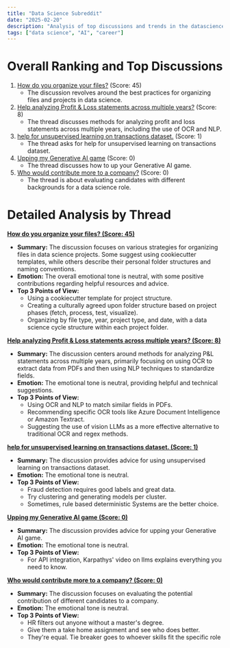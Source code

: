 ```yaml
---
title: "Data Science Subreddit"
date: "2025-02-20"
description: "Analysis of top discussions and trends in the datascience subreddit"
tags: ["data science", "AI", "career"]
---
```


# Overall Ranking and Top Discussions
1.  [How do you organize your files?](https://www.reddit.com/r/datascience/comments/1itn1zg/how_do_you_organize_your_files/) (Score: 45)
    *   The discussion revolves around the best practices for organizing files and projects in data science.
2.  [Help analyzing Profit & Loss statements across multiple years?](https://www.reddit.com/r/datascience/comments/1ito4a5/help_analyzing_profit_loss_statements_across/) (Score: 8)
    *   The thread discusses methods for analyzing profit and loss statements across multiple years, including the use of OCR and NLP.
3.  [help for unsupervised learning on transactions dataset.](https://www.reddit.com/r/datascience/comments/1itqkyj/help_for_unsupervised_learning_on_transactions/) (Score: 1)
    *   The thread asks for help for unsupervised learning on transactions dataset.
4.  [Upping my Generative AI game](https://www.reddit.com/r/datascience/comments/1itpmil/upping_my_generative_ai_game/) (Score: 0)
    *   The thread discusses how to up your Generative AI game.
5.  [Who would contribute more to a company?](https://www.reddit.com/r/datascience/comments/1itr8ub/who_would_contribute_more_to_a_company/) (Score: 0)
    *   The thread is about evaluating candidates with different backgrounds for a data science role.

# Detailed Analysis by Thread
**[How do you organize your files? (Score: 45)](https://www.reddit.com/r/datascience/comments/1itn1zg/how_do_you_organize_your_files/)**
*   **Summary:** The discussion focuses on various strategies for organizing files in data science projects. Some suggest using cookiecutter templates, while others describe their personal folder structures and naming conventions.
*   **Emotion:** The overall emotional tone is neutral, with some positive contributions regarding helpful resources and advice.
*   **Top 3 Points of View:**
    *   Using a cookiecutter template for project structure.
    *   Creating a culturally agreed upon folder structure based on project phases (fetch, process, test, visualize).
    *   Organizing by file type, year, project type, and date, with a data science cycle structure within each project folder.

**[Help analyzing Profit & Loss statements across multiple years? (Score: 8)](https://www.reddit.com/r/datascience/comments/1ito4a5/help_analyzing_profit_loss_statements_across/)**
*   **Summary:** The discussion centers around methods for analyzing P&L statements across multiple years, primarily focusing on using OCR to extract data from PDFs and then using NLP techniques to standardize fields.
*   **Emotion:** The emotional tone is neutral, providing helpful and technical suggestions.
*   **Top 3 Points of View:**
    *   Using OCR and NLP to match similar fields in PDFs.
    *   Recommending specific OCR tools like Azure Document Intelligence or Amazon Textract.
    *   Suggesting the use of vision LLMs as a more effective alternative to traditional OCR and regex methods.

**[help for unsupervised learning on transactions dataset. (Score: 1)](https://www.reddit.com/r/datascience/comments/1itqkyj/help_for_unsupervised_learning_on_transactions/)**
*   **Summary:** The discussion provides advice for using unsupervised learning on transactions dataset.
*   **Emotion:** The emotional tone is neutral.
*   **Top 3 Points of View:**
    *   Fraud detection requires good labels and great data.
    *   Try clustering and generating models per cluster.
    *   Sometimes, rule based deterministic Systems are the better choice.

**[Upping my Generative AI game (Score: 0)](https://www.reddit.com/r/datascience/comments/1itpmil/upping_my_generative_ai_game/)**
*   **Summary:** The discussion provides advice for upping your Generative AI game.
*   **Emotion:** The emotional tone is neutral.
*   **Top 3 Points of View:**
    *   For API integration, Karpathys' video on llms explains everything you need to know.

**[Who would contribute more to a company? (Score: 0)](https://www.reddit.com/r/datascience/comments/1itr8ub/who_would_contribute_more_to_a_company/)**
*   **Summary:** The discussion focuses on evaluating the potential contribution of different candidates to a company.
*   **Emotion:** The emotional tone is neutral.
*   **Top 3 Points of View:**
    *   HR filters out anyone without a master's degree.
    *   Give them a take home assignment and see who does better.
    *   They're equal. Tie breaker goes to whoever skills fit the specific role
